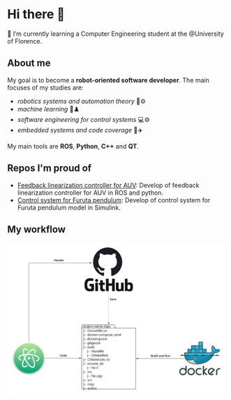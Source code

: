 # Hi there 👋
🌱 I’m currently learning a Computer Engineering student at the @University of Florence.

## About me
 My goal is to become a **robot-oriented software developer**. The main focuses of my studies are: 
- *robotics systems and automation theory* 🤖⚙️
- *machine learning* 🧠♟️
- *software engineering for control systems* 💻⚙️
- *embedded systems and code coverage* 🚀✈️

 My main tools are **ROS**, **Python**, **C++** and **QT**.

## Repos I'm proud of
- [Feedback linearization controller for AUV](https://github.com/AngeloDamante/AUV_feedback_linearization_controller): Develop of feedback linearization controller for AUV in ROS and python.
- [Control system for Furuta pendulum](https://github.com/AngeloDamante/Furuta_pendulum): Develop of control system for Furuta pendulum model in Simulink.

## My workflow
<img src="workflow.png" width="500"/>
